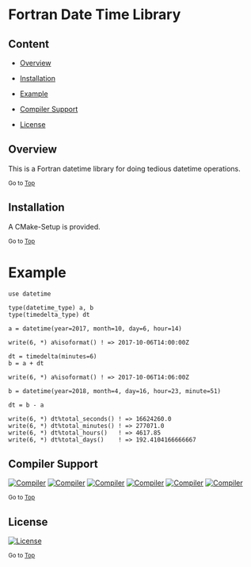 <a name="top"></a>
# Fortran Date Time Library

## Content

+ [Overview](#overview)

+ [Installation](#installation)

+ [Example](#example)

+ [Compiler Support](#compiler-support)

+ [License](#license)

## Overview
This is a Fortran datetime library for doing tedious datetime operations.

<sub>Go to [Top](#top)</sub>

## Installation
A CMake-Setup is provided.

<sub>Go to [Top](#top)</sub>

# Example

```
use datetime

type(datetime_type) a, b
type(timedelta_type) dt

a = datetime(year=2017, month=10, day=6, hour=14)

write(6, *) a%isoformat() ! => 2017-10-06T14:00:00Z

dt = timedelta(minutes=6)
b = a + dt

write(6, *) a%isoformat() ! => 2017-10-06T14:06:00Z

b = datetime(year=2018, month=4, day=16, hour=23, minute=51)

dt = b - a

write(6, *) dt%total_seconds() ! => 16624260.0
write(6, *) dt%total_minutes() ! => 277071.0
write(6, *) dt%total_hours()   ! => 4617.85
write(6, *) dt%total_days()    ! => 192.4104166666667

```

## Compiler Support

[![Compiler](https://img.shields.io/badge/GNU-not%20tested-yellow.svg)]()
[![Compiler](https://img.shields.io/badge/PGI-not%20tested-yellow.svg)]()
[![Compiler](https://img.shields.io/badge/Intel-v17.0.2.187+-brightgreen.svg)]()
[![Compiler](https://img.shields.io/badge/IBM%20XL-not%20tested-yellow.svg)]()
[![Compiler](https://img.shields.io/badge/g95-not%20tested-yellow.svg)]()
[![Compiler](https://img.shields.io/badge/NAG-not%20tested-yellow.svg)]()

<sub>Go to [Top](#top)</sub>

## License
[![License](https://img.shields.io/badge/license-MIT-brightgreen.svg)]()

<sub>Go to [Top](#top)</sub>
